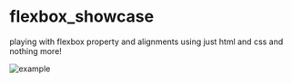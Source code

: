# flexbox_showcase

playing with flexbox property and alignments using just html and css and nothing more!

![example](https://user-images.githubusercontent.com/38187170/210193593-5a63af9b-06fd-4e60-8714-3ace0bc82144.png)
